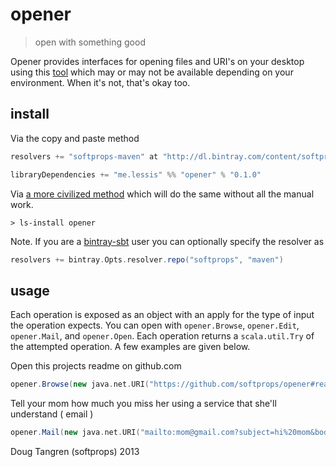 # opener

> open with something good

Opener provides interfaces for opening files and URI's on your desktop using this [tool](http://docs.oracle.com/javase/6/docs/api/java/awt/Desktop.html) which may or may not be available depending on your environment. When it's not, that's okay too.

## install

Via the copy and paste method

```scala
resolvers += "softprops-maven" at "http://dl.bintray.com/content/softprops/maven"

libraryDependencies += "me.lessis" %% "opener" % "0.1.0"
```

Via [a more civilized method](https://github.com/softprops/ls#readme) which will do the same without all the manual work.

    > ls-install opener

Note. If you are a [bintray-sbt](https://github.com/softprops/bintray-sbt#readme) user you can optionally specify the resolver as

```scala
resolvers += bintray.Opts.resolver.repo("softprops", "maven")
```

## usage

Each operation is exposed as an object with an apply for the type of input the operation expects. You can open with `opener.Browse`, `opener.Edit`, `opener.Mail`, and `opener.Open`. Each operation returns a `scala.util.Try` of the attempted operation. A few examples are given below.

Open this projects readme on github.com

```scala
opener.Browse(new java.net.URI("https://github.com/softprops/opener#readme"))
```

Tell your mom how much you miss her using a service that she'll understand ( email )

```scala
opener.Mail(new java.net.URI("mailto:mom@gmail.com?subject=hi%20mom&body=miss%20you"))
```

Doug Tangren (softprops) 2013
